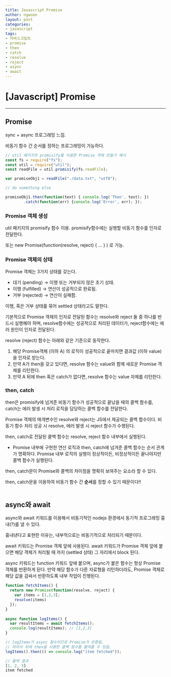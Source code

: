 ```yaml
---
title: Javascript Promise
author: ngwoon
layout: post
categories:
- javascript
tags:
- 자바스크립트
- promise
- then
- catch
- resolve
- reject
- async
- await
---
```


# [Javascript] Promise
- - -

## Promise

sync + async 프로그래밍 느낌.

비동기 함수 간 순서를 정하는 프로그래밍이 가능하다.

```jsx
// util 패키지의 promisify를 이용한 Promise 객체 만들기 예시
const fs = require("fs");
const util = require("util");
const readFile = util.promisify(fs.readFile);

var promiseObj1 = readFile("./data.txt", "utf8");

// do something else

promiseObj1.then(function(text) { console.log('Then', text); })
		.catch(function(err) {console.log('Error', err); });
```

### Promise 객체 생성

util 패키지의 promisify 함수 이용. promisify함수에는 실행할 비동기 함수를 인자로 전달한다.

또는 new Promise(function(resolve, reject) { ... } ) 로 가능.

### Promise 객체의 상태

Promise 객체는 3가지 상태를 갖는다.

- 대기 (pending) → 이행 또는 거부되지 않은 초기 상태.
- 이행 (fulfilled) → 연산이 성공적으로 완료됨.
- 거부 (rejected) → 연산이 실패함.

이행, 혹은 거부 상태를 묶어 settled 상태라고도 말한다.

기본적으로 Promise 객체의 인자로 전달된 함수는 resolve와 reject 둘 중 하나를 반드시 실행해야 하며, resolve함수에는 성공적으로 처리된 데이터가, reject함수에는 에러 원인이 인자로 전달된다. 

resolve (reject) 함수는 아래와 같은 기준으로 동작한다.

1. 해당 Promise객체 (이하 A) 의 로직이 성공적으로 끝마치면 결과값 (이하 value) 을 인자로 받는다.
2. 만약 A가 then을 갖고 있다면, resolve 함수는 value와 함께 새로운 Promise 객체를 리턴한다.
3. 만약 A 뒤에 then 혹은 catch가 없다면, resolve 함수는 value 자체를 리턴한다.

### then, catch

then은 promisify에 넘겨준 비동기 함수가 성공적으로 끝났을 때의 콜백 함수를, catch는 에러 발생 시 처리 로직을 담당하는 콜백 함수를 전달한다.

Promise 객체의 매개변수인 resolve와 reject는 JS에서 제공되는 콜백 함수이다. 비동기 함수 처리 성공 시 resolve, 에러 발생 시 reject 함수가 수행된다.

then, catch로 전달된 콜백 함수는 resolve, reject 함수 내부에서 실행된다.

- Promise 내부에 구현한 연산 로직과 then, catch에 넘겨준 콜백 함수는 순서 관계가 명확하다. Promise 내부 로직의 실행이 정상적이든, 비정상적이든 끝나야지만 콜백 함수가 실행된다.

then, catch문이 Promise와 콜백의 차이점을 명확히 보여주는 요소라 할 수 있다.

then, catch문을 이용하여 비동기 함수 간 **순서**를 정할 수 있기 때문이다!!
<br/><br/>

## async와 await

async와 await 키워드를 이용해서 비동기적인 nodejs 환경에서 동기적 프로그래밍 흉내(?)를 낼 수 있다.

흉내낸다고 표현한 이유는, 내부적으로는 비동기적으로 처리되기 때문이다.

await 키워드는 Promise 객체 앞에 사용된다. await 키워드가 Promise 객체 앞에 붙으면 해당 객체가 처리될 때 까지 (settled 상태) 그 자리에서 block 된다.

async 키워드는 function 키워드 앞에 붙으며, async가 붙은 함수는 항상 Promise 객체를 반환하게 된다. 만약 해당 함수가 다른 자료형을 리턴하더라도, Promise 객체로 해당 값을 감싸서 반환하도록 내부 작업이 진행된다.

```jsx
function fetchItems() {
  return new Promise(function(resolve, reject) {
    var items = [1,2,3];
    resolve(items)
  });
}
  
async function logItems() {
  var resultItems = await fetchItems();
  console.log(resultItems); // [1,2,3]
}

// logItems가 async 함수이므로 Promise가 반환됨.
// 따라서 뒤에 then을 사용한 콜백 함수를 붙여줄 수 있음.
logItems().then(() => console.log("item fetched"));

// 출력 결과
[1, 2, 3]
item fetched
```
